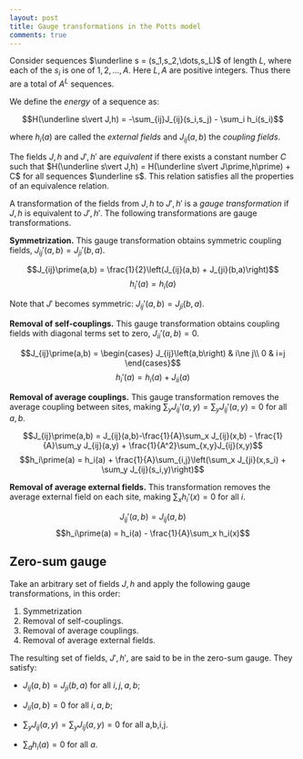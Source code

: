 ```yaml
---
layout: post
title: Gauge transformations in the Potts model
comments: true
---
```


Consider sequences $\underline s = (s_1,s_2,\dots,s_L)$ of length $L$, where each of the $s_i$ is one of $1, 2, \dots, A$. Here $L,A$ are positive integers. Thus there are a total of $A^L$ sequences.

We define the *energy* of a sequence as:

$$H(\underline s\vert J,h) = -\sum_{ij}J_{ij}(s_i,s_j) - \sum_i h_i(s_i)$$

where $h_i(a)$ are called the *external fields* and $J_{ij}(a,b)$ the *coupling fields*.

The fields $J,h$ and $J\prime,h\prime$ are *equivalent* if there exists a constant number $C$ such that $H(\underline s\vert J,h) = H(\underline s\vert J\prime,h\prime) + C$ for all sequences $\underline s$. This relation satisfies all the properties of an equivalence relation.

A transformation of the fields from $J,h$ to $J\prime,h\prime$ is a *gauge transformation* if $J,h$ is equivalent to $J\prime,h\prime$. The following transformations are gauge transformations.

**Symmetrization.** This gauge transformation obtains symmetric coupling fields, $J_{ij}\prime(a,b) = J_{ji}\prime(b,a)$.

$$J_{ij}\prime(a,b) = \frac{1}{2}\left(J_{ij}(a,b) + J_{ji}(b,a)\right)$$
$$h_i\prime(a) = h_i(a)$$

Note that $J\prime$ becomes symmetric: $J_{ij}\prime(a,b) = J_{ji}(b,a)$.

**Removal of self-couplings.** This gauge transformation obtains coupling fields with diagonal terms set to zero, $J_{ii}\prime(a,b) = 0$.

$$J_{ij}\prime(a,b) = \begin{cases}
    J_{ij}\left(a,b\right) & i\ne j\\
    0 & i=j
\end{cases}$$
$$h_i\prime(a) = h_i(a) + J_{ii}(a)$$

**Removal of average couplings.** This gauge transformation removes the average coupling between sites, making $\sum_y J_{ij}\prime(a,y)=\sum_y J_{ij}\prime(a,y)=0$ for all $a,b$.

$$J_{ij}\prime(a,b) = J_{ij}(a,b)-\frac{1}{A}\sum_x J_{ij}(x,b) - \frac{1}{A}\sum_y J_{ij}(a,y) + \frac{1}{A^2}\sum_{x,y}J_{ij}(x,y)$$
$$h_i\prime(a) = h_i(a) + \frac{1}{A}\sum_{i,j}\left(\sum_x J_{ji}(x,s_i) + \sum_y J_{ij}(s_i,y)\right)$$

**Removal of average external fields.** This transformation removes the average external field on each site, making $\sum_x h_i\prime(x) = 0$ for all $i$.

$$J_{ij}\prime(a,b) = J_{ij}(a,b)$$
$$h_i\prime(a) = h_i(a) - \frac{1}{A}\sum_x h_i(x)$$

## Zero-sum gauge

Take an arbitrary set of fields $J,h$ and apply the following gauge transformations, in this order:

1. Symmetrization
2. Removal of self-couplings.
3. Removal of average couplings.
4. Removal of average external fields.

The resulting set of fields, $J\prime,h\prime$, are said to be in the zero-sum gauge. They satisfy:

- $J_{ij}(a,b) = J_{ji}(b,a)$ for all $i,j,a,b$;

- $J_{ii}(a,b)=0$ for all $i,a,b$;

- $\sum_y J_{ij}(a,y) = \sum_y J_{ij}(a,y)=0$ for all a,b,i,j.

- $\sum_a h_i(a)=0$ for all $a$.

